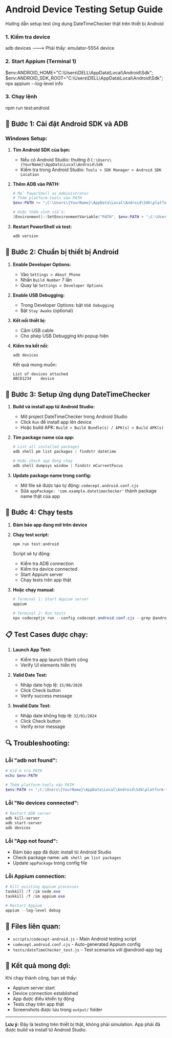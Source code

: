 # Android Device Testing Setup Guide

Hướng dẫn setup test ứng dụng DateTimeChecker thật trên thiết bị Android

### 1. Kiểm tra device

adb devices
---> Phải thấy: emulator-5554 device

### 2. Start Appium (Terminal 1)

$env:ANDROID_HOME="C:\Users\DELL\AppData\Local\Android\Sdk"; $env:ANDROID_SDK_ROOT="C:\Users\DELL\AppData\Local\Android\Sdk"; npx appium --log-level info

### 3. Chạy lệnh

npm run test:android

## 🚀 Bước 1: Cài đặt Android SDK và ADB

### Windows Setup:

1. **Tìm Android SDK của bạn:**

   - Nếu có Android Studio: thường ở `C:\Users\{YourName}\AppData\Local\Android\Sdk`
   - Kiểm tra trong Android Studio: `Tools > SDK Manager > Android SDK Location`

2. **Thêm ADB vào PATH:**

   ```powershell
   # Mở PowerShell as Administrator
   # Thêm platform-tools vào PATH
   $env:PATH += ";C:\Users\{YourName}\AppData\Local\Android\Sdk\platform-tools"

   # Hoặc thêm vĩnh viễn:
   [Environment]::SetEnvironmentVariable("PATH", $env:PATH + ";C:\Users\{YourName}\AppData\Local\Android\Sdk\platform-tools", [EnvironmentVariableTarget]::User)
   ```

3. **Restart PowerShell và test:**
   ```powershell
   adb version
   ```

## 📱 Bước 2: Chuẩn bị thiết bị Android

1. **Enable Developer Options:**

   - Vào `Settings > About Phone`
   - Nhấn `Build Number` 7 lần
   - Quay lại `Settings > Developer Options`

2. **Enable USB Debugging:**

   - Trong Developer Options: bật `USB Debugging`
   - Bật `Stay Awake` (optional)

3. **Kết nối thiết bị:**

   - Cắm USB cable
   - Cho phép USB Debugging khi popup hiện

4. **Kiểm tra kết nối:**

   ```powershell
   adb devices
   ```

   Kết quả mong muốn:

   ```
   List of devices attached
   ABCD1234    device
   ```

## 🔧 Bước 3: Setup ứng dụng DateTimeChecker

1. **Build và install app từ Android Studio:**

   - Mở project DateTimeChecker trong Android Studio
   - Click `Run` để install app lên device
   - Hoặc build APK: `Build > Build Bundle(s) / APK(s) > Build APK(s)`

2. **Tìm package name của app:**

   ```powershell
   # List all installed packages
   adb shell pm list packages | findstr datetime

   # Hoặc check app đang chạy
   adb shell dumpsys window | findstr mCurrentFocus
   ```

3. **Update package name trong config:**
   - Mở file sẽ được tạo tự động: `codecept.android.conf.cjs`
   - Sửa `appPackage: 'com.example.datetimechecker'` thành package name thật của app

## 🧪 Bước 4: Chạy tests

1. **Đảm bảo app đang mở trên device**

2. **Chạy test script:**

   ```powershell
   npm run test:android
   ```

   Script sẽ tự động:

   - Kiểm tra ADB connection
   - Kiểm tra device connected
   - Start Appium server
   - Chạy tests trên app thật

3. **Hoặc chạy manual:**

   ```powershell
   # Terminal 1: Start Appium server
   appium

   # Terminal 2: Run tests
   npx codeceptjs run --config codecept.android.conf.cjs --grep @android-app --steps
   ```

## 📋 Test Cases được chạy:

1. **Launch App Test:**

   - Kiểm tra app launch thành công
   - Verify UI elements hiển thị

2. **Valid Date Test:**

   - Nhập date hợp lệ: `15/08/2020`
   - Click Check button
   - Verify success message

3. **Invalid Date Test:**
   - Nhập date không hợp lệ: `32/01/2024`
   - Click Check button
   - Verify error message

## 🔍 Troubleshooting:

### Lỗi "adb not found":

```powershell
# Kiểm tra PATH
echo $env:PATH

# Thêm platform-tools vào PATH
$env:PATH += ";C:\Users\{YourName}\AppData\Local\Android\Sdk\platform-tools"
```

### Lỗi "No devices connected":

```powershell
# Restart ADB server
adb kill-server
adb start-server
adb devices
```

### Lỗi "App not found":

- Đảm bảo app đã được install từ Android Studio
- Check package name: `adb shell pm list packages`
- Update `appPackage` trong config file

### Lỗi Appium connection:

```powershell
# Kill existing Appium processes
taskkill /f /im node.exe
taskkill /f /im appium.exe

# Restart Appium
appium --log-level debug
```

## 📁 Files liên quan:

- `scripts/codecept-android.js` - Main Android testing script
- `codecept.android.conf.cjs` - Auto-generated Appium config
- `tests/dateTimeChecker_test.js` - Test scenarios với @android-app tag

## 🎯 Kết quả mong đợi:

Khi chạy thành công, bạn sẽ thấy:

- Appium server start
- Device connection established
- App được điều khiển tự động
- Tests chạy trên app thật
- Screenshots được lưu trong `output/` folder

---

**Lưu ý:** Đây là testing trên thiết bị thật, không phải simulation. App phải đã được build và install từ Android Studio.
